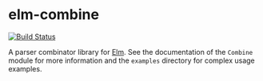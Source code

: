 # elm-combine

[![Build Status](https://travis-ci.org/Bogdanp/elm-combine.svg)](https://travis-ci.org/Bogdanp/elm-combine)

A parser combinator library for [Elm](http://elm-lang.org). See the
documentation of the `Combine` module for more information and the
`examples` directory for complex usage examples.
